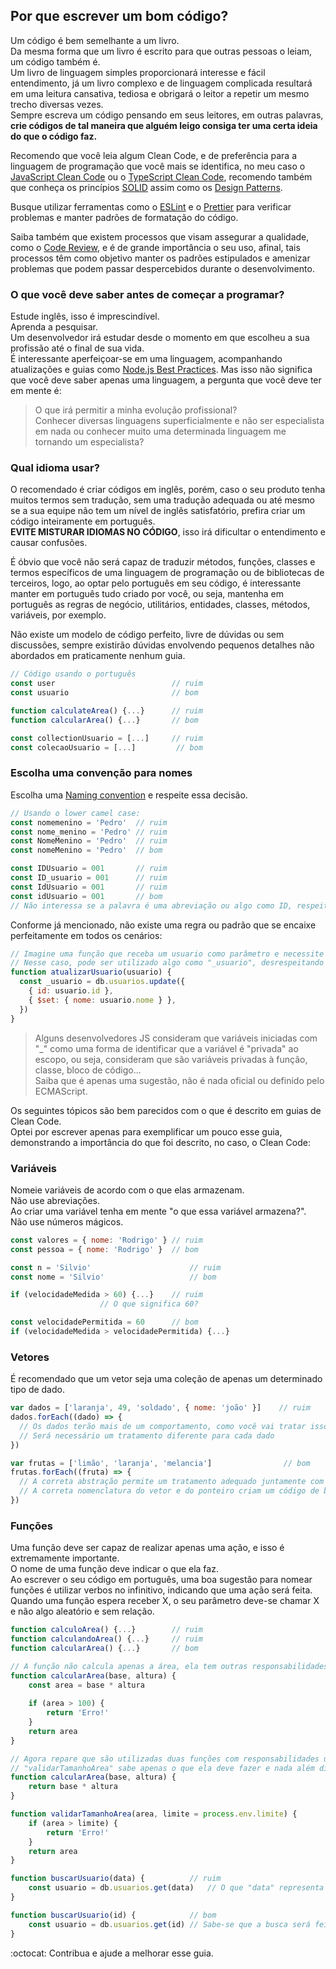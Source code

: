 ## Por que escrever um bom código?
Um código é bem semelhante a um livro.  
Da mesma forma que um livro é escrito para que outras pessoas o leiam, um código também é.  
Um livro de linguagem simples proporcionará interesse e fácil entendimento, já um livro complexo e de linguagem complicada resultará em uma leitura cansativa, tediosa e obrigará o leitor a repetir um mesmo trecho diversas vezes.  
Sempre escreva um código pensando em seus leitores, em outras palavras, **crie códigos de tal maneira que alguém leigo consiga ter uma certa ideia do que o código faz.**

Recomendo que você leia algum Clean Code, e de preferência para a linguagem de programação que você mais se identifica, no meu caso o [JavaScript Clean Code](https://github.com/ryanmcdermott/clean-code-javascript) ou o [TypeScript Clean Code](https://github.com/labs42io/clean-code-typescript), recomendo também que conheça os princípios [SOLID](https://en.wikipedia.org/wiki/SOLID) assim como os [Design Patterns](https://en.wikipedia.org/wiki/Software_design_pattern).

Busque utilizar ferramentas como o [ESLint](https://eslint.org/) e o [Prettier](https://prettier.io/) para verificar problemas e manter padrões de formatação do código.

Saiba também que existem processos que visam assegurar a qualidade, como o [Code Review](https://en.wikipedia.org/wiki/Code_review), e é de grande importância o seu uso, afinal, tais processos têm como objetivo manter os padrões estipulados e amenizar problemas que podem passar despercebidos durante o desenvolvimento.  

### O que você deve saber antes de começar a programar?
Estude inglês, isso é imprescindível.  
Aprenda a pesquisar.  
Um desenvolvedor irá estudar desde o momento em que escolheu a sua profissão até o final de sua vida.  
É interessante aperfeiçoar-se em uma linguagem, acompanhando atualizações e guias como [Node.js Best Practices](https://github.com/goldbergyoni/nodebestpractices). Mas isso não significa que você deve saber apenas uma linguagem, a pergunta que você deve ter em mente é:  
> O que irá permitir a minha evolução profissional?  
> Conhecer diversas linguagens superficialmente e não ser especialista em nada ou conhecer muito uma determinada linguagem me tornando um especialista?  

### Qual idioma usar?
O recomendado é criar códigos em inglês, porém, caso o seu produto tenha muitos termos sem tradução, sem uma tradução adequada ou até mesmo se a sua equipe não tem um nível de inglês satisfatório, prefira criar um código inteiramente em português.  
**EVITE MISTURAR IDIOMAS NO CÓDIGO**, isso irá dificultar o entendimento e causar confusões.  

É óbvio que você não será capaz de traduzir métodos, funções, classes e termos específicos de uma linguagem de programação ou de bibliotecas de terceiros, logo, ao optar pelo português em seu código, é interessante manter em português tudo criado por você, ou seja, mantenha em português as regras de negócio, utilitários, entidades, classes, métodos, variáveis, por exemplo.

Não existe um modelo de código perfeito, livre de dúvidas ou sem discussões, sempre existirão dúvidas envolvendo pequenos detalhes não abordados em praticamente nenhum guia.  

```JavaScript
// Código usando o português
const user                        	// ruim
const usuario                    	// bom

function calculateArea() {...}		// ruim
function calcularArea() {...}   	// bom

const collectionUsuario = [...]   	// ruim
const colecaoUsuario = [...]     	 // bom
```

### Escolha uma convenção para nomes
Escolha uma [Naming convention](https://en.wikipedia.org/wiki/Naming_convention_(programming)) e respeite essa decisão.  

```JavaScript
// Usando o lower camel case:
const nomemenino = 'Pedro'  // ruim
const nome_menino = 'Pedro' // ruim
const NomeMenino = 'Pedro'  // ruim
const nomeMenino = 'Pedro'  // bom

const IDUsuario = 001       // ruim
const ID_usuario = 001      // ruim
const IdUsuario = 001       // ruim
const idUsuario = 001       // bom
// Não interessa se a palavra é uma abreviação ou algo como ID, respeite o padrão escolhido
```

Conforme já mencionado, não existe uma regra ou padrão que se encaixe perfeitamente em todos os cenários:

```JavaScript
// Imagine uma função que receba um usuario como parâmetro e necessite de uma variável com o nome usuário
// Nesse caso, pode ser utilizado algo como "_usuario", desrespeitando a convenção de nomes
function atualizarUsuario(usuario) {
  const _usuario = db.usuarios.update({
    { id: usuario.id },
    { $set: { nome: usuario.nome } },
  })
}
```

> Alguns desenvolvedores JS consideram que variáveis iniciadas com "_" como uma forma de identificar que a variável é "privada" ao escopo, ou seja, consideram que são variáveis privadas à função, classe, bloco de código...  
> Saiba que é apenas uma sugestão, não é nada oficial ou definido pelo ECMAScript.  

Os seguintes tópicos são bem parecidos com o que é descrito em guias de Clean Code.  
Optei por escrever apenas para exemplificar um pouco esse guia, demonstrando a importância do que foi descrito, no caso, o Clean Code:  

### Variáveis
Nomeie variáveis de acordo com o que elas armazenam.  
Não use abreviações.  
Ao criar uma variável tenha em mente "o que essa variável armazena?".  
Não use números mágicos.  

```JavaScript
const valores = { nome: 'Rodrigo' }	// ruim
const pessoa = { nome: 'Rodrigo' } 	// bom

const n = 'Silvio'                  	// ruim
const nome = 'Silvio'               	// bom

if (velocidadeMedida > 60) {...}	// ruim
					// O que significa 60?

const velocidadePermitida = 60    	// bom
if (velocidadeMedida > velocidadePermitida) {...}
```

### Vetores
É recomendado que um vetor seja uma coleção de apenas um determinado tipo de dado.

```JavaScript
var dados = ['laranja', 49, 'soldado', { nome: 'joão' }]    // ruim
dados.forEach((dado) => {
  // Os dados terão mais de um comportamento, como você vai tratar isso?
  // Será necessário um tratamento diferente para cada dado
})

var frutas = ['limão', 'laranja', 'melancia']                // bom
frutas.forEach((fruta) => {
  // A correta abstração permite um tratamento adequado juntamente com um único comportamento
  // A correta nomenclatura do vetor e do ponteiro criam um código de boa legibilidade
})
```

### Funções
Uma função deve ser capaz de realizar apenas uma ação, e isso é extremamente importante.  
O nome de uma função deve indicar o que ela faz.  
Ao escrever o seu código em português, uma boa sugestão para nomear funções é utilizar verbos no infinitivo, indicando que uma ação será feita.  
Quando uma função espera receber X, o seu parâmetro deve-se chamar X e não algo aleatório e sem relação.  

```JavaScript
function calculoArea() {...}		// ruim
function calculandoArea() {...}		// ruim
function calcularArea() {...}		// bom

// A função não calcula apenas a área, ela tem outras responsabilidades
function calcularArea(base, altura) {
	const area = base * altura	
	
	if (area > 100) {
		return 'Erro!'
	}
	return area
}

// Agora repare que são utilizadas duas funções com responsabilidades únicas
// "validarTamanhoArea" sabe apenas o que ela deve fazer e nada além disso
function calcularArea(base, altura) {
	return base * altura
}

function validarTamanhoArea(area, limite = process.env.limite) {
	if (area > limite) {
		return 'Erro!'
	}
	return area
}

function buscarUsuario(data) {			// ruim
	const usuario = db.usuarios.get(data)	// O que "data" representa na entidade de usuários?
}

function buscarUsuario(id) {			// bom
	const usuario = db.usuarios.get(id)	// Sabe-se que a busca será feita pela chave única
}
```


:octocat: Contribua e ajude a melhorar esse guia.

